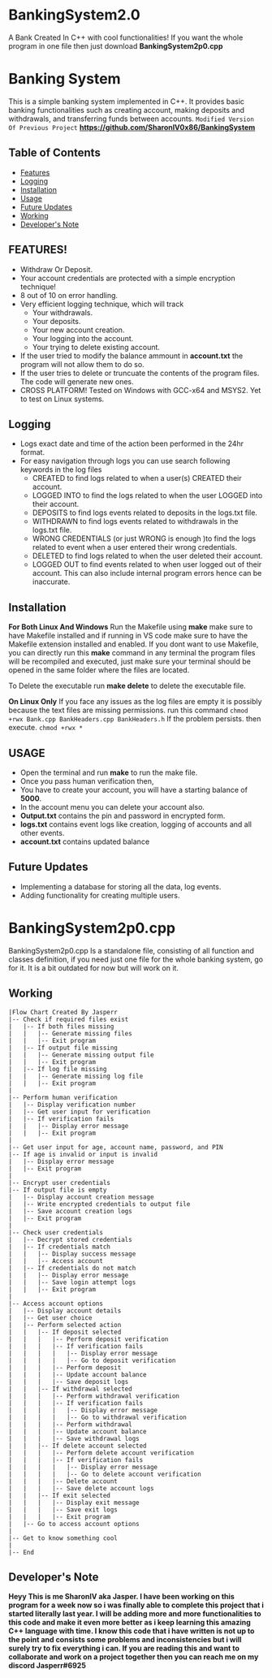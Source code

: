 # BankingSystem2.0
A Bank Created In C++ with cool functionalities! If you want the whole program in one file then just download **BankingSystem2p0.cpp**
# Banking System

This is a simple banking system implemented in C++. It provides basic banking functionalities such as creating account, making deposits and withdrawals, and transferring funds between accounts.
```Modified Version Of Previous Project``` **https://github.com/SharonIV0x86/BankingSystem**
## Table of Contents
- [Features](#features)
- [Logging](#Logging)
- [Installation](#installation)
- [Usage](#usage)
- [Future Updates](#Future-Updates)
- [Working](#Working)
- [Developer's Note](#Developer's-Note)
## FEATURES!
- Withdraw Or Deposit.
- Your account credentials are protected with a simple encryption technique!
- 8 out of 10 on error handling.
- Very efficient logging technique, which will track 
   - Your withdrawals.
   - Your deposits.
   - Your new account creation.
   - Your logging into the account.
   - Your trying to delete existing account.
- If the user tried to modify the balance ammount in **account.txt** the program will not allow them to do so.
- If the user tries to delete or truncuate the contents of the program files. The code will generate new ones.
- CROSS PLATFORM! Tested on Windows with GCC-x64 and MSYS2. Yet to test on Linux systems.

## Logging
   - Logs exact date and time of the action been performed in the 24hr format.
   - For easy navigation through logs you can use search following keywords in the log files
      - CREATED to find logs related to when a user(s) CREATED their account.
      - LOGGED INTO to find the logs related to when the user LOGGED into their account.
      - DEPOSITS to find logs events related to deposits in the logs.txt file.
      - WITHDRAWN to find logs events related to withdrawals in the logs.txt file.
      - WRONG CREDENTIALS (or just WRONG is enough )to find the logs related to event when a user entered their wrong credentials.
      - DELETED to find logs related to when the user deleted their account.
      - LOGGED OUT to find events related to when user logged out of their account. This can also include internal program errors hence can be inaccurate.
## Installation

**For Both Linux And Windows**
Run the Makefile using **make** make sure to have Makefile installed and if running in VS code make sure to have the Makefile extension installed and enabled.
If you dont want to use Makefile, you can directly run this **make** command in any terminal the program files will be recompiled and executed, just make sure your terminal should be opened in the same folder where the files are located.

To Delete the executable run **make delete** to delete the executable file.

**On Linux Only**
If you face any issues as the log files are empty it is possibly because the text files are missing permissions. run this command 
```chmod +rwx Bank.cpp BankHeaders.cpp BankHeaders.h```
If the problem persists. then execute.
```chmod +rwx *```

## USAGE 
- Open the terminal and run **make** to run the make file.
- Once you pass human verification then,
- You have to create your account, you will have a starting balance of **5000**.
- In the account menu you can delete your account also.
- **Output.txt** contains the pin and password in encrypted form.
- **logs.txt** contains event logs like creation, logging of accounts and all other events.
- **account.txt** contains updated balance

## Future Updates
- Implementing a database for storing all the data, log events.
- Adding functionality for creating multiple users.

# BankingSystem2p0.cpp
BankingSystem2p0.cpp Is a standalone file, consisting of all function and classes definition, if you need just one file for the whole banking system, go for it. It is a bit outdated for now but will work on it.


## Working
```Start
|Flow Chart Created By Jasperr
|-- Check if required files exist
|   |-- If both files missing
|   |   |-- Generate missing files
|   |   |-- Exit program
|   |-- If output file missing
|   |   |-- Generate missing output file
|   |   |-- Exit program
|   |-- If log file missing
|   |   |-- Generate missing log file
|   |   |-- Exit program
|
|-- Perform human verification
|   |-- Display verification number
|   |-- Get user input for verification
|   |-- If verification fails
|   |   |-- Display error message
|   |   |-- Exit program
|
|-- Get user input for age, account name, password, and PIN
|-- If age is invalid or input is invalid
|   |-- Display error message
|   |-- Exit program
|
|-- Encrypt user credentials
|-- If output file is empty
|   |-- Display account creation message
|   |-- Write encrypted credentials to output file
|   |-- Save account creation logs
|   |-- Exit program
|
|-- Check user credentials
|   |-- Decrypt stored credentials
|   |-- If credentials match
|   |   |-- Display success message
|   |   |-- Access account
|   |-- If credentials do not match
|   |   |-- Display error message
|   |   |-- Save login attempt logs
|   |   |-- Exit program
|
|-- Access account options
|   |-- Display account details
|   |-- Get user choice
|   |-- Perform selected action
|   |   |-- If deposit selected
|   |   |   |-- Perform deposit verification
|   |   |   |-- If verification fails
|   |   |   |   |-- Display error message
|   |   |   |   |-- Go to deposit verification
|   |   |   |-- Perform deposit
|   |   |   |-- Update account balance
|   |   |   |-- Save deposit logs
|   |   |-- If withdrawal selected
|   |   |   |-- Perform withdrawal verification
|   |   |   |-- If verification fails
|   |   |   |   |-- Display error message
|   |   |   |   |-- Go to withdrawal verification
|   |   |   |-- Perform withdrawal
|   |   |   |-- Update account balance
|   |   |   |-- Save withdrawal logs
|   |   |-- If delete account selected
|   |   |   |-- Perform delete account verification
|   |   |   |-- If verification fails
|   |   |   |   |-- Display error message
|   |   |   |   |-- Go to delete account verification
|   |   |   |-- Delete account
|   |   |   |-- Save delete account logs
|   |   |-- If exit selected
|   |   |   |-- Display exit message
|   |   |   |-- Save exit logs
|   |   |   |-- Exit program
|   |-- Go to access account options
|
|-- Get to know something cool
|
|-- End
```
## Developer's Note
**Heyy This is me SharonIV aka Jasper. I have been working on this program for a week now so i was finally able to complete this project that i started literally last year. I will be adding more and more functionalities to this code and make it even more better as i keep learning this amazing C++ language with time. I know this code that i have written is not up to the point and consists some problems and inconsistencies but i will surely try to fix everything i can. If you are reading this and want to collaborate and work on a project together then you can reach me on my discord Jasperr#6925**
